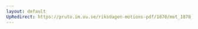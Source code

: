 ```yaml
---
layout: default
UpRedirect: https://pruto.im.uu.se/riksdagen-motions-pdf/1870/mot_1870__ak__107/mot_1870__ak__107-005.pdf
---
```

